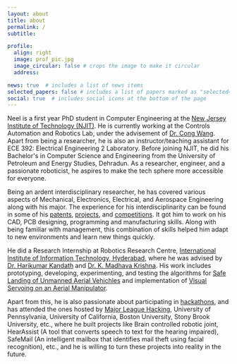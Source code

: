 ```yaml
---
layout: about
title: about
permalink: /
subtitle: 

profile:
  align: right
  image: prof_pic.jpg
  image_circular: false # crops the image to make it circular
  address: 

news: true  # includes a list of news items
selected_papers: false # includes a list of papers marked as "selected={true}"
social: true  # includes social icons at the bottom of the page
---
```


Neel is a first year PhD student in Computer Engineering at the <a href = "https://njit.edu">New Jersey Institute of Technology (NJIT)</a>. He is currently working at the Controls Automation and Robotics Lab, under the advisement of <a href = "https://web.njit.edu/~wangcong/">Dr. Cong Wang</a>. Apart from being a researcher, he is also an instructor/teaching assistant for ECE 392: Electrical Engineering 2 Laboratory. Before joining NJIT, he did his Bachelor's in Computer Science and Engineering from the University of Petroleum and Energy Studies, Dehradun. As a researcher, engineer, and a passionate roboticist, he aspires to make the tech sphere more accessible for everyone.

Being an ardent interdisciplinary researcher, he has covered various aspects of Mechanical, Electronics, Electrical, and Aerospace Engineering along with his major. The experience for his interdisciplinarity can be found in some of his <a href = "https://neeltron.github.io/publications/">patents</a>, <a href = "https://neeltron.github.io/projects">projects</a>, and <a href = "https://neeltron.github.io/competitions">competitions</a>. It got him to work on his CAD, PCB designing, programming and manufacturing skills. Along with being familiar with management, this combination of skills helped him adapt to new environments and learn new things quickly.

He did a Research Internship at Robotics Research Centre, <a href = "https://iiit.ac.in">International Institute of Information Technology, Hyderabad</a>, where he was advised by <a href = "https://www.iiit.ac.in/people/faculty/Harikumar/">Dr. Harikumar Kandath</a> and <a href = "https://www.iiit.ac.in/people/faculty/mkrishna/">Dr. K. Madhava Krishna</a>. His work includes prototyping, developing, experimenting, and testing the algorithms for <a href = "https://neeltron.github.io/projects/26_project/">Safe Landing of Unmanned Aerial Vehichles</a> and implementation of <a href = "https://neeltron.github.io/projects/28_project/">Visual Servoing on an Aerial Manipulator</a>.

Apart from this, he is also passionate about participating in <a href = "https://neeltron.github.io/projects">hackathons</a>, and has attended the ones hosted by <a href = "https://mlh.io">Major League Hacking</a>, University of Pennsylvania, University of California, Boston University, Stony Brook University, etc., where he built projects like Brain controlled robotic joint, HearAssist (A tool that converts speech to text for the hearing impaired), SafeMail (An intelligent mailbox that identifies mail theft using facial recognition), etc., and he is willing to turn these projects into reality in the future.
